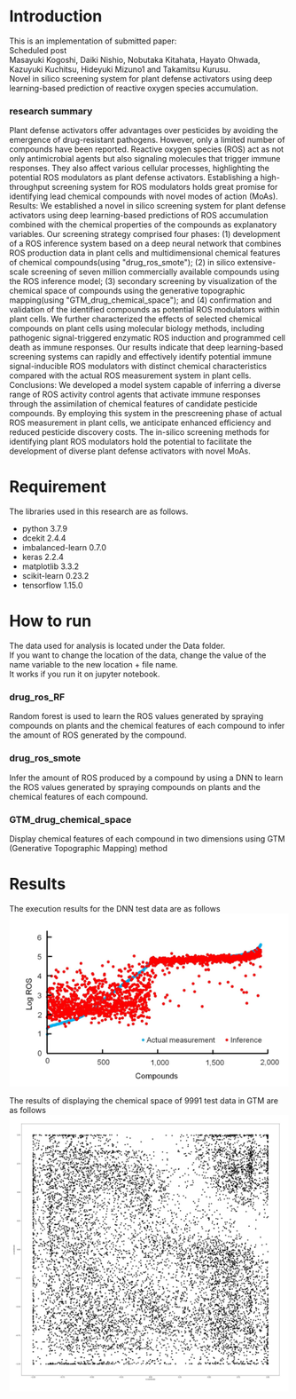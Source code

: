 # Introduction

This is an implementation of submitted paper:  
Scheduled post  
Masayuki Kogoshi, Daiki Nishio, Nobutaka Kitahata, Hayato Ohwada, Kazuyuki Kuchitsu, Hideyuki Mizuno1 and Takamitsu Kurusu.  
Novel in silico screening system for plant defense activators using deep learning-based prediction of reactive oxygen species accumulation.  

### research summary
Plant defense activators offer advantages over pesticides by avoiding the emergence of drug-resistant pathogens. However, only a limited number of compounds have been reported. Reactive oxygen species (ROS) act as not only antimicrobial agents but also signaling molecules that trigger immune responses. They also affect various cellular processes, highlighting the potential ROS modulators as plant defense activators. Establishing a high-throughput screening system for ROS modulators holds great promise for identifying lead chemical compounds with novel modes of action (MoAs).
Results: We established a novel in silico screening system for plant defense activators using deep learning-based predictions of ROS accumulation combined with the chemical properties of the compounds as explanatory variables. Our screening strategy comprised four phases: (1) development of a ROS inference system based on a deep neural network that combines ROS production data in plant cells and multidimensional chemical features of chemical compounds(using "drug_ros_smote"); (2) in silico extensive-scale screening of seven million commercially available compounds using the ROS inference model; (3) secondary screening by visualization of the chemical space of compounds using the generative topographic mapping(using "GTM_drug_chemical_space"); and (4) confirmation and validation of the identified compounds as potential ROS modulators within plant cells. We further characterized the effects of selected chemical compounds on plant cells using molecular biology methods, including pathogenic signal-triggered enzymatic ROS induction and programmed cell death as immune responses. Our results indicate that deep learning-based screening systems can rapidly and effectively identify potential immune signal-inducible ROS modulators with distinct chemical characteristics compared with the actual ROS measurement system in plant cells.
Conclusions: We developed a model system capable of inferring a diverse range of ROS activity control agents that activate immune responses through the assimilation of chemical features of candidate pesticide compounds. By employing this system in the prescreening phase of actual ROS measurement in plant cells, we anticipate enhanced efficiency and reduced pesticide discovery costs. The in-silico screening methods for identifying plant ROS modulators hold the potential to facilitate the development of diverse plant defense activators with novel MoAs.


# Requirement
The libraries used in this research are as follows.   
* python 3.7.9
* dcekit 2.4.4
* imbalanced-learn 0.7.0
* keras 2.2.4
* matplotlib 3.3.2
* scikit-learn 0.23.2
* tensorflow 1.15.0

# How to run
The data used for analysis is located under the Data folder.  
If you want to change the location of the data, change the value of the name variable to the new location + file name.  
It works if you run it on jupyter notebook.

### drug_ros_RF  
Random forest is used to learn the ROS values generated by spraying compounds on plants and the chemical features of each compound to infer the amount of ROS generated by the compound.

### drug_ros_smote  
Infer the amount of ROS produced by a compound by using a DNN to learn the ROS values generated by spraying compounds on plants and the chemical features of each compound.

### GTM_drug_chemical_space  
Display chemical features of each compound in two dimensions using GTM (Generative Topographic Mapping) method

# Results
The execution results for the DNN test data are as follows  
<img src="https://github.com/ma1206ko/in_silico_screening/blob/main/img/DNN.jpg" width="800" />


The results of displaying the chemical space of 9991 test data in GTM are as follows  
<img src="https://github.com/ma1206ko/in_silico_screening/blob/main/img/GTM_chemical_space.jpg" width="800" />
